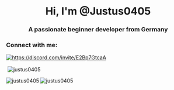 <h1 align="center">Hi, I'm @Justus0405</h1>
<h3 align="center">A passionate beginner developer from Germany</h3>

<h3 align="left">Connect with me:</h3>
<p align="left">
<a href="https://discord.gg/https://discord.com/invite/E2Bp7GtcaA" target="blank"><img align="center" src="https://img.shields.io/discord/1060607505186684978?logo=Discord&style=for-the-badge" alt="https://discord.com/invite/E2Bp7GtcaA" /></a>
</p>

<p>&nbsp;<img align="center" src="https://github-readme-stats.vercel.app/api?username=justus0405&show_icons=true&theme=dracula&locale=en" alt="justus0405" /></p>

<p><img align="left" src="https://github-readme-stats.vercel.app/api/top-langs?username=justus0405&show_icons=true&theme=dracula&locale=en&layout=compact" alt="justus0405" /></p>

<p><img align="center" src="https://github-readme-streak-stats.herokuapp.com/?user=justus0405&theme=dracula" alt="justus0405" /></p>
